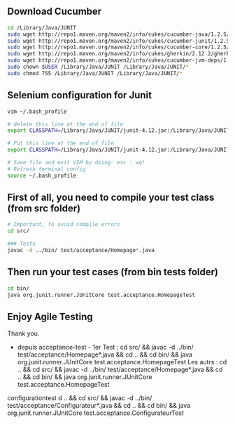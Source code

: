 ## Download Cucumber

```sh
cd /Library/Java/JUNIT
sudo wget http://repo1.maven.org/maven2/info/cukes/cucumber-java/1.2.5/cucumber-java-1.2.5.jar
sudo wget http://repo1.maven.org/maven2/info/cukes/cucumber-junit/1.2.5/cucumber-junit-1.2.5.jar
sudo wget http://repo1.maven.org/maven2/info/cukes/cucumber-core/1.2.5/cucumber-core-1.2.5.jar
sudo wget http://repo1.maven.org/maven2/info/cukes/gherkin/2.12.2/gherkin-2.12.2.jar
sudo wget http://repo1.maven.org/maven2/info/cukes/cucumber-jvm-deps/1.0.5/cucumber-jvm-deps-1.0.5.jar
sudo chown $USER /Library/Java/JUNIT /Library/Java/JUNIT/*
sudo chmod 755 /Library/Java/JUNIT /Library/Java/JUNIT/*
```

## Selenium configuration for Junit

```sh
vim ~/.bash_profile

# delete this line at the end of file
export CLASSPATH=/Library/Java/JUNIT/junit-4.12.jar:/Library/Java/JUNIT/hamcrest-all-1.3.jar:/Library/Java/JUNIT/chromedriver:/Library/Java/JUNIT/client-combined-3.8.1.jar:/Library/Java/JUNIT/client-combined-3.8.1-sources.jar:/Library/Java/JUNIT/selenium-server-standalone-3.8.1.jar:.

# Put this line at the end of file
export CLASSPATH=/Library/Java/JUNIT/junit-4.12.jar:/Library/Java/JUNIT/hamcrest-all-1.3.jar:/Library/Java/JUNIT/chromedriver:/Library/Java/JUNIT/client-combined-3.8.1.jar:/Library/Java/JUNIT/client-combined-3.8.1-sources.jar:/Library/Java/JUNIT/selenium-server-standalone-3.8.1.jar:/Library/Java/JUNIT/cucumber-java-1.2.5.jar:/Library/Java/JUNIT/cucumber-junit-1.2.5.jar:/Library/Java/JUNIT/cucumber-core-1.2.5.jar:/Library/Java/JUNIT/gherkin-2.12.2.jar:/Library/Java/JUNIT/cucumber-jvm-deps-1.0.5.jar:.

# Save file and exit VIM by doing: esc : wq!
# Refresh terminal config
source ~/.bash_profile
```

## First of all, you need to compile your test class (from src folder)

```sh
# Important, to avoid compile errors
cd src/

### Tests
javac -d ../bin/ test/acceptance/Homepage*.java
```

## Then run your test cases (from bin tests folder)

```sh
cd bin/
java org.junit.runner.JUnitCore test.acceptance.HomepageTest
```

## Enjoy Agile Testing

Thank you.

- depuis acceptance-test -
1er Test :
cd src/ && javac -d ../bin/ test/acceptance/Homepage*.java && cd .. && cd bin/ && java org.junit.runner.JUnitCore test.acceptance.HomepageTest
Les autrs : 
cd .. && cd src/ && javac -d ../bin/ test/acceptance/Homepage*.java && cd .. && cd bin/ && java org.junit.runner.JUnitCore test.acceptance.HomepageTest

configurationtest
d .. && cd src/ && javac -d ../bin/ test/acceptance/Configurateur*.java && cd .. && cd bin/ && java org.junit.runner.JUnitCore test.acceptance.ConfigurateurTest